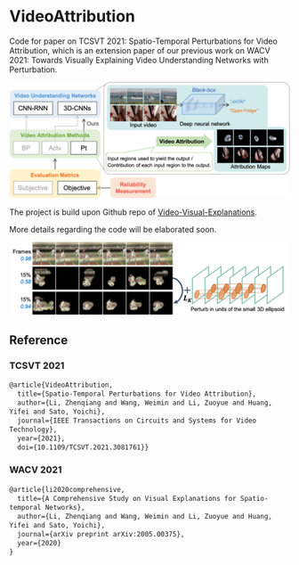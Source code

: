 # VideoAttribution

Code for paper on TCSVT 2021: Spatio-Temporal Perturbations for Video Attribution, which is an extension paper of our previous work on WACV 2021: Towards Visually Explaining Video Understanding Networks with Perturbation.

<!-- ![Overview](readme_figs/Teaser.png) -->
<img src="readme_figs/Teaser.png" alt="Overview" style="zoom:50%;" />

The project is build upon Github repo of [Video-Visual-Explanations](https://github.com/shinkyo0513/Video-Visual-Explanations).

More details regarding the code will be elaborated soon.

<!-- ![Methodology](readme_figs/Methodology.png) -->
<img src="readme_figs/Methodology.png" alt="Methodology" style="zoom:50%;" />

## Reference

### TCSVT 2021
```
@article{VideoAttribution,
  title={Spatio-Temporal Perturbations for Video Attribution}, 
  author={Li, Zhenqiang and Wang, Weimin and Li, Zuoyue and Huang, Yifei and Sato, Yoichi},
  journal={IEEE Transactions on Circuits and Systems for Video Technology}, 
  year={2021},
  doi={10.1109/TCSVT.2021.3081761}}
```

### WACV 2021
```
@article{li2020comprehensive,
  title={A Comprehensive Study on Visual Explanations for Spatio-temporal Networks},
  author={Li, Zhenqiang and Wang, Weimin and Li, Zuoyue and Huang, Yifei and Sato, Yoichi},
  journal={arXiv preprint arXiv:2005.00375},
  year={2020}
}
```
